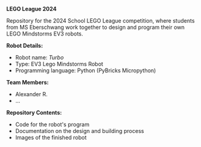 **LEGO League 2024**

Repository for the 2024 School LEGO League competition, where students from MS Eberschwang work together to design and program their own LEGO Mindstorms EV3 robots.

**Robot Details:**
* Robot name: *Turbo*
* Type: EV3 Lego Mindstorms Robot
* Programming language: Python (PyBricks Micropython)

**Team Members:**
* Alexander R.
* ...

**Repository Contents:**
- Code for the robot's program
- Documentation on the design and building process
- Images of the finished robot
